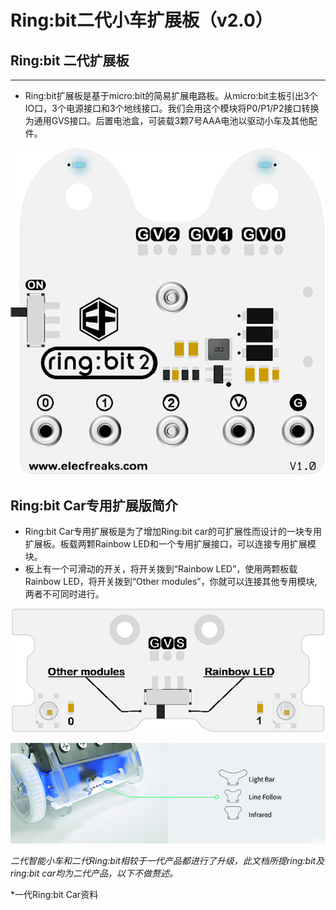 # Ring:bit二代小车扩展板（v2.0）

## Ring:bit 二代扩展板
---

- Ring:bit扩展板是基于micro:bit的简易扩展电路板。从micro:bit主板引出3个IO口，3个电源接口和3个地线接口。我们会用这个模块将P0/P1/P2接口转换为通用GVS接口。后置电池盒，可装载3颗7号AAA电池以驱动小车及其他配件。

![](./images/9hlUnYx.png)


## Ring:bit Car专用扩展版简介 


- Ring:bit Car专用扩展板是为了增加Ring:bit car的可扩展性而设计的一块专用扩展板。板载两颗Rainbow LED和一个专用扩展接口，可以连接专用扩展模块。
- 板上有一个可滑动的开关，将开关拨到“Rainbow LED”，使用两颗板载Rainbow LED，将开关拨到“Other modules”，你就可以连接其他专用模块,两者不可同时进行。

![](./images/74l1cY4.png)

![](./images/MVoGDx1.jpg)

*二代智能小车和二代Ring:bit相较于一代产品都进行了升级，此文档所提ring:bit及ring:bit car均为二代产品，以下不做赘述。*

*一代Ring:bit Car资料
